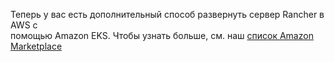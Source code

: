 ﻿
Теперь у вас есть дополнительный способ развернуть сервер Rancher в AWS с помощью Amazon EKS. Чтобы узнать больше, см. наш [список Amazon Marketplace](https://aws.amazon.com/marketplace/pp/prodview-2yzbnvagmi4as "https://aws.amazon.com/marketplace/pp/prodview-2yzbnvagmi4as")
